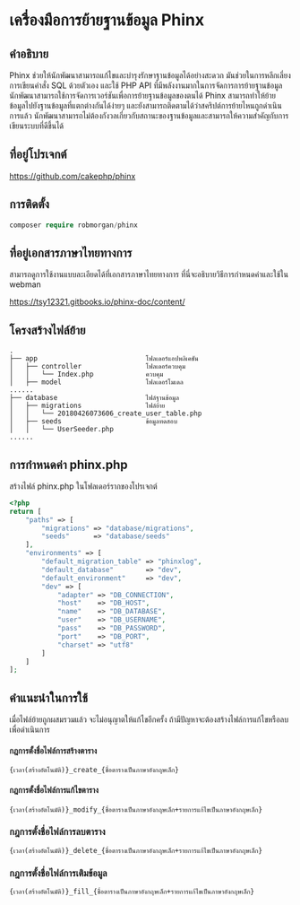 # เครื่องมือการย้ายฐานข้อมูล Phinx

## คำอธิบาย

Phinx ช่วยให้นักพัฒนาสามารถแก้ไขและบำรุงรักษาฐานข้อมูลได้อย่างสะดวก มันช่วยในการหลีกเลี่ยงการเขียนคำสั่ง SQL ด้วยตัวเอง และใช้ PHP API ที่มีพลังงานมากในการจัดการการย้ายฐานข้อมูล นักพัฒนาสามารถใช้การจัดการเวอร์ชันเพื่อการย้ายฐานข้อมูลของตนได้ Phinx สามารถทำให้ย้ายข้อมูลไปยังฐานข้อมูลที่แตกต่างกันได้ง่ายๆ และยังสามารถติดตามได้ว่าสคริปต์การย้ายไหนถูกดำเนินการแล้ว นักพัฒนาสามารถไม่ต้องกังวลเกี่ยวกับสถานะของฐานข้อมูลและสามารถให้ความสำคัญกับการเขียนระบบที่ดีขึ้นได้
  
## ที่อยู่โปรเจกต์

https://github.com/cakephp/phinx

## การติดตั้ง
 
  ```php
  composer require robmorgan/phinx
  ```
  
## ที่อยู่เอกสารภาษาไทยทางการ

สามารถดูการใช้งานแบบละเอียดได้ที่เอกสารภาษาไทยทางการ ที่นี่จะอธิบายวิธีการกำหนดค่าและใช้ใน webman 

https://tsy12321.gitbooks.io/phinx-doc/content/

## โครงสร้างไฟล์ย้าย

```
.
├── app                           โฟลเดอร์แอปพลิเคชัน
│   ├── controller                โฟลเดอร์ควบคุม
│   │   └── Index.php             ควบคุม
│   ├── model                     โฟลเดอร์โมเดล
......
├── database                      ไฟล์ฐานข้อมูล
│   ├── migrations                ไฟล์ย้าย
│   │   └── 20180426073606_create_user_table.php
│   ├── seeds                     ข้อมูลทดสอบ
│   │   └── UserSeeder.php
......
```

## การกำหนดค่า phinx.php

สร้างไฟล์ phinx.php ในโฟลเดอร์รากของโปรเจกต์

```php
<?php
return [
    "paths" => [
        "migrations" => "database/migrations",
        "seeds"      => "database/seeds"
    ],
    "environments" => [
        "default_migration_table" => "phinxlog",
        "default_database"        => "dev",
        "default_environment"     => "dev",
        "dev" => [
            "adapter" => "DB_CONNECTION",
            "host"    => "DB_HOST",
            "name"    => "DB_DATABASE",
            "user"    => "DB_USERNAME",
            "pass"    => "DB_PASSWORD",
            "port"    => "DB_PORT",
            "charset" => "utf8"
        ]
    ]
];
```

## คำแนะนำในการใช้

เมื่อไฟล์ย้ายถูกผสมรวมแล้ว จะไม่อนุญาตให้แก้ไขอีกครั้ง ถ้ามีปัญหาจะต้องสร้างไฟล์การแก้ไขหรือลบเพื่อดำเนินการ

#### กฎการตั้งชื่อไฟล์การสร้างตาราง

`{เวลา(สร้างอัตโนมัติ)}_create_{ชื่อตารางเป็นภาษาอังกฤษเล็ก}`

#### กฎการตั้งชื่อไฟล์การแก้ไขตาราง

`{เวลา(สร้างอัตโนมัติ)}_modify_{ชื่อตารางเป็นภาษาอังกฤษเล็ก+รายการแก้ไขเป็นภาษาอังกฤษเล็ก}`

### กฎการตั้งชื่อไฟล์การลบตาราง

`{เวลา(สร้างอัตโนมัติ)}_delete_{ชื่อตารางเป็นภาษาอังกฤษเล็ก+รายการแก้ไขเป็นภาษาอังกฤษเล็ก}`

### กฎการตั้งชื่อไฟล์การเติมข้อมูล

`{เวลา(สร้างอัตโนมัติ)}_fill_{ชื่อตารางเป็นภาษาอังกฤษเล็ก+รายการแก้ไขเป็นภาษาอังกฤษเล็ก}`

